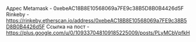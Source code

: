 Адрес Metamask - 0xebeAC18B8E10568069a7FE9c38B5D8B0B4426d5F
Rinkeby - https://rinkeby.etherscan.io/address/0xebeAC18B8E10568069a7FE9c38B5D8B0B4426d5F
Ссылка на пост - https://plus.google.com/u/0/109337048109185225009/posts/PLyMCbVpfkH